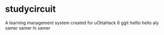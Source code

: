 # studycircuit
A learning management system created for uOttaHack 6
ggit
helllo
hello aly
samer 
samer
hi samer
